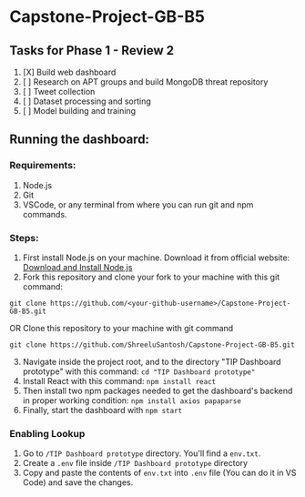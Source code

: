 # Capstone-Project-GB-B5

## Tasks for Phase 1 - Review 2

1. [X] Build web dashboard
2. [ ] Research on APT groups and build MongoDB threat repository
3. [ ] Tweet collection 
4. [ ] Dataset processing and sorting
5. [ ] Model building and training

## Running the dashboard:

### Requirements:
1. Node.js
2. Git
3. VSCode, or any terminal from where you can run git and npm commands.

### Steps:

1. First install Node.js on your machine. Download it from official website: <a href="https://nodejs.org/en/learn/getting-started/how-to-install-nodejs">Download and Install Node.js</a>
2. Fork this repository and clone your fork to your machine with this git command:
```
git clone https://github.com/<your-github-username>/Capstone-Project-GB-B5.git
```
OR
Clone this repository to your machine with git command
```
git clone https://github.com/ShreeluSantosh/Capstone-Project-GB-B5.git
```
3. Navigate inside the project root, and to the directory "TIP Dashboard prototype" with this command: `cd "TIP Dashboard prototype"`
4. Install React with this command: `npm install react`
5. Then install two npm packages needed to get the dashboard's backend in proper working condition: `npm install axios papaparse`
6. Finally, start the dashboard with `npm start`

### Enabling Lookup

1. Go to `/TIP Dashboard prototype` directory. You'll find a `env.txt`.
2. Create a `.env` file inside `/TIP Dashboard prototype` directory
3. Copy and paste the contents of `env.txt` into `.env` file (You can do it in VS Code) and save the changes.
